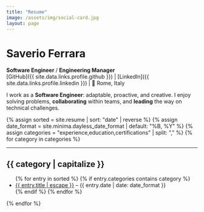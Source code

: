 ```yaml
---
title: "Resume"
image: /assets/img/social-card.jpg
layout: page
---
```

# Saverio Ferrara
**Software Engineer** / **Engineering Manager**  
[GitHub]({{ site.data.links.profile.github }}) | [LinkedIn]({{ site.data.links.profile.linkedin }}) | 📍 Rome, Italy

I work as a **Software Engineer**: adaptable, proactive, and creative. I enjoy solving problems, **collaborating** within teams, and **leading** the way on technical challenges.


{% assign sorted = site.resume | sort: "date" | reverse %}
{% assign date_format = site.minima.dayless_date_format | default: "%B, %Y" %}
{% assign categories = "experience,education,certifications" | split: "," %}
{% for category in categories %}
<div id="#{{ category | slugize }}">
<hr />
<h2>
  <a name="{{ category | slugize }}"></a>{{ category | capitalize }}
</h2>
<ul>
  {% for entry in sorted %}
    {% if entry.categories contains category %}
    <li>
      <a href="{{ entry.url | relative_url }}">{{ entry.title | escape }}</a>
      <span class="post-meta"> – {{ entry.date | date: date_format }}</span>
    </li>
    {% endif %}
  {% endfor %}
</ul>
</div>
{% endfor %}
